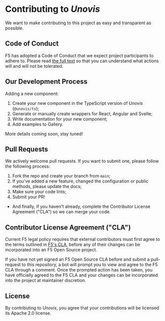 # Contributing to _Unovis_

We want to make contributing to this project as easy and transparent as possible.

## Code of Conduct

F5 has adopted a Code of Conduct that we expect project participants to adhere
to. Please read [the full text](https://github.com/f5/unovis/blob/main/CODE_OF_CONDUCT.md) so that you can understand
what actions will and will not be tolerated.

## Our Development Process

Adding a new component:
1. Create your new component in the TypeScript version of _Unovis_ (`@unovis/ts`);
2. Generate or manually create wrappers for React, Angular and Svelte;
3. Write documentation for your new component;
4. Add examples to Gallery.

More details coming soon, stay tuned!

## Pull Requests
We actively welcome pull requests. If you want to submit one, please follow the following process:

1. Fork the repo and create your branch from `main`;
2. If you've added a new feature, changed the configuration or public methods, please update the docs;
3. Make sure your code lints;
4. Submit your PR!

* And finally, if you haven't already, complete the Contributor License Agreement ("CLA") so
we can merge your code.

## Contributor License Agreement ("CLA")

Current F5 legal policy requires that external contributors must first agree to the terms outlined in [F5's CLA](https://github.com/f5/.github/blob/main/CLA/cla-markdown.md),
before any of their changes can be incorporated into an F5 Open Source project.

If you have not yet signed an F5 Open Source CLA before and submit a pull-request to this repository,
a bot will prompt you to view and agree to the F5 CLA through a comment. Once the prompted action has been taken,
you have officially agreed to the F5 CLA and your changes can be incorporated into the project at maintainer discretion.

## License
By contributing to _Unovis_, you agree that your contributions will be licensed
its Apache 2.0 license.
